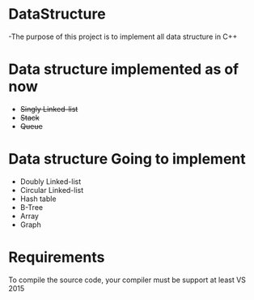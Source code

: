 # DataStructure
-The purpose of this project is to implement all data structure in C++

# Data structure implemented as of now
- ~~Singly Linked-list~~
- ~~Stack~~
- ~~Queue~~

# Data structure Going to implement
- Doubly Linked-list
- Circular Linked-list
- Hash table
- B-Tree
- Array 
- Graph

# Requirements
To compile the source code, your compiler must be support at least VS 2015